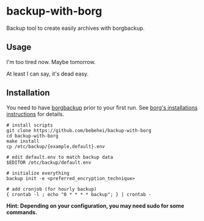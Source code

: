 # backup-with-borg

Backup tool to create easily archives with borgbackup.

## Usage

I'm too tired now. Maybe tomorrow.

At least I can say, it's dead easy.

## Installation

You need to have [borgbackup](https://github.com/borgbackup/borg/) prior to your first run. See [borg's installations instructions](https://borgbackup.readthedocs.io/en/stable/installation.html) for details.

    # install scripts
    git clone https://github.com/bebehei/backup-with-borg
    cd backup-with-borg
    make install
    cp /etc/backup/{example,default}.env

    # edit default.env to match backup data
    $EDITOR /etc/backup/default.env

    # initialize everything
    backup init -e <preferred_encryption_technique>

    # add cronjob (for hourly backup)
    { crontab -l ; echo "0 * * * * backup"; } | crontab -

**Hint: Depending on your configuration, you may need sudo for some commands.**

